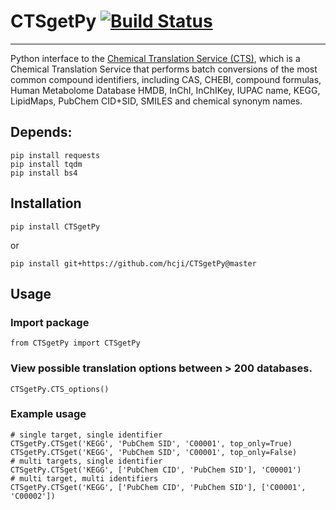 # CTSgetPy [![Build Status](https://travis-ci.com/hcji/CTSgetPy.svg?branch=master)](https://travis-ci.com/hcji/CTSgetPy)
***

Python interface to the [Chemical Translation Service (CTS)](http://cts.fiehnlab.ucdavis.edu/), which is a Chemical Translation Service that performs batch conversions of the most common compound identifiers, including CAS, CHEBI, compound formulas, Human Metabolome Database HMDB, InChI, InChIKey, IUPAC name, KEGG, LipidMaps, PubChem CID+SID, SMILES and chemical synonym names. 

## Depends:
    pip install requests
	pip install tqdm
	pip install bs4

## Installation
	pip install CTSgetPy
or  

	pip install git+https://github.com/hcji/CTSgetPy@master
	
## Usage
### Import package
	from CTSgetPy import CTSgetPy

### View possible translation options between > 200 databases.
	CTSgetPy.CTS_options()
	
### Example usage
	# single target, single identifier
	CTSgetPy.CTSget('KEGG', 'PubChem SID', 'C00001', top_only=True) 
	CTSgetPy.CTSget('KEGG', 'PubChem SID', 'C00001', top_only=False) 
	# multi targets, single identifier
	CTSgetPy.CTSget('KEGG', ['PubChem CID', 'PubChem SID'], 'C00001')
	# multi target, multi identifiers	
	CTSgetPy.CTSget('KEGG', ['PubChem CID', 'PubChem SID'], ['C00001', 'C00002']) 
